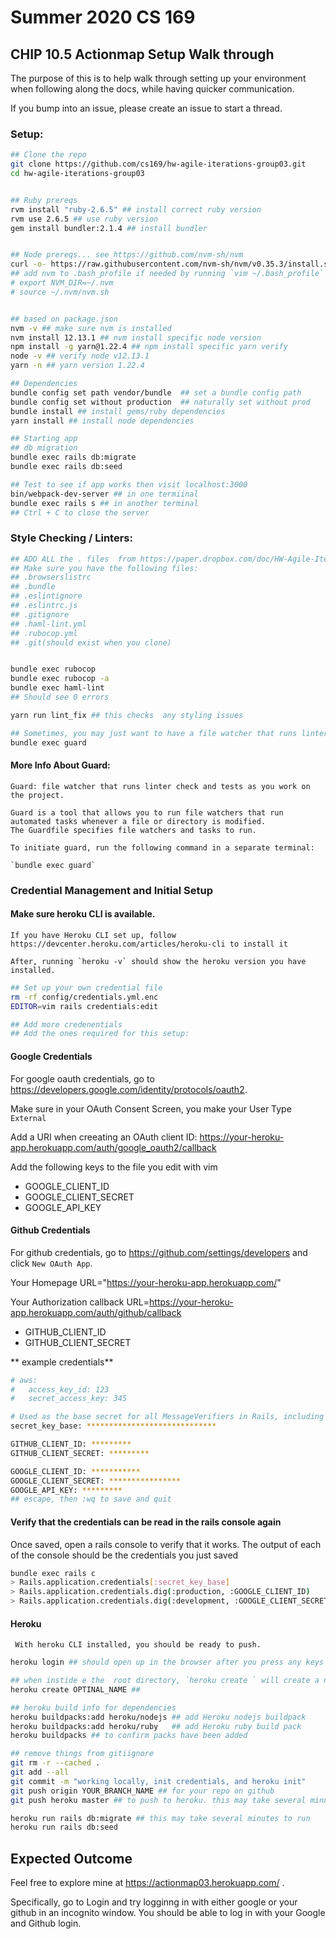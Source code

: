 # Summer 2020 CS 169

##  CHIP 10.5 Actionmap Setup Walk through

The purpose of this is to help walk through setting up your environment when following along the docs, while having quicker communication. 

If you bump into an issue, please create an issue to start a thread.


### Setup:
```sh
## Clone the repo
git clone https://github.com/cs169/hw-agile-iterations-group03.git
cd hw-agile-iterations-group03


## Ruby prereqs
rvm install "ruby-2.6.5" ## install correct ruby version
rvm use 2.6.5 ## use ruby version
gem install bundler:2.1.4 ## install bundler


## Node prereqs... see https://github.com/nvm-sh/nvm
curl -o- https://raw.githubusercontent.com/nvm-sh/nvm/v0.35.3/install.sh | bash  ## install  node
## add nvm to .bash_profile if needed by running `vim ~/.bash_profile` and
# export NVM_DIR=~/.nvm
# source ~/.nvm/nvm.sh


## based on package.json
nvm -v ## make sure nvm is installed
nvm install 12.13.1 ## nvm install specific node version
npm install -g yarn@1.22.4 ## npm install specific yarn verify 
node -v ## verify node v12.13.1
yarn -n ## yarn version 1.22.4

## Dependencies 
bundle config set path vendor/bundle  ## set a bundle config path
bundle config set without production  ## naturally set without prod
bundle install ## install gems/ruby dependencies
yarn install ## install node dependencies

## Starting app
## db migration
bundle exec rails db:migrate
bundle exec rails db:seed

## Test to see if app works then visit localhost:3000
bin/webpack-dev-server ## in one termiinal
bundle exec rails s ## in another terminal
## Ctrl + C to close the server

```


### Style Checking / Linters:
```sh
## ADD ALL the . files  from https://paper.dropbox.com/doc/HW-Agile-Iterations-Setup-Clarifications-rKI15rOpO0ViTi8eLi3a7
## Make sure you have the following files:
## .browserslistrc
## .bundle
## .eslintignore
## .eslintrc.js
## .gitignore
## .haml-lint.yml
## .rubocop.yml
## .git(should exist when you clone)


bundle exec rubocop 
bundle exec rubocop -a 
bundle exec haml-lint
## Should see 0 errors 

yarn run lint_fix ## this checks  any styling issues

## Sometimes, you may just want to have a file watcher that runs linter check and tests as you work on the project. Guard is a tool that allows you to run file watchers that run automated tasks whenever a file or directory is modified. The Guardfile specifies file watchers and tasks to run. To initiate guard, run the following command in a separate terminal: 
bundle exec guard
```


#### More Info About Guard:

    Guard: file watcher that runs linter check and tests as you work on the project. 

    Guard is a tool that allows you to run file watchers that run automated tasks whenever a file or directory is modified. 
    The Guardfile specifies file watchers and tasks to run. 

    To initiate guard, run the following command in a separate terminal:

    `bundle exec guard`

### Credential Management and Initial Setup

####  Make sure heroku CLI is available.
    If you have Heroku CLI set up, follow https://devcenter.heroku.com/articles/heroku-cli to install it

    After, running `heroku -v` should show the heroku version you have installed.



```sh
## Set up your own credential file
rm -rf config/credentials.yml.enc
EDITOR=vim rails credentials:edit

## Add more credenentials
## Add the ones required for this setup:
```

#### Google Credentials

   For google oauth credentials, go to https://developers.google.com/identity/protocols/oauth2. 

   Make sure in your OAuth Consent Screen, you make your User Type `External` 

   Add a URI when creeating an OAuth client ID: https://your-heroku-app.herokuapp.com/auth/google_oauth2/callback 
   
   Add the following keys to the file you edit with vim
   - GOOGLE_CLIENT_ID
   - GOOGLE_CLIENT_SECRET
   - GOOGLE_API_KEY

#### Github Credentials 

   For github credentials, go to https://github.com/settings/developers and click `New OAuth App`. 

   Your Homepage URL="https://your-heroku-app.herokuapp.com/"
   
   Your Authorization callback URL=https://your-heroku-app.herokuapp.com/auth/github/callback

  - GITHUB_CLIENT_ID
  - GITHUB_CLIENT_SECRET

** example credentials**
```sh
# aws:
#   access_key_id: 123
#   secret_access_key: 345

# Used as the base secret for all MessageVerifiers in Rails, including the one protecting cookies.
secret_key_base: *****************************

GITHUB_CLIENT_ID: *********
GITHUB_CLIENT_SECRET: *********

GOOGLE_CLIENT_ID: ***********
GOOGLE_CLIENT_SECRET: ****************
GOOGLE_API_KEY: *********
## escape, then :wq to save and quit
```

#### Verify that the credentials can be read in the rails console again
  
  Once saved, open a rails console to verify that it works. The output  of each of the console should be the credentials you just saved

```sh
bundle exec rails c
> Rails.application.credentials[:secret_key_base]
> Rails.application.credentials.dig(:production, :GOOGLE_CLIENT_ID)
> Rails.application.credentials.dig(:development, :GOOGLE_CLIENT_SECRET)
```


#### Heroku
     With heroku CLI installed, you should be ready to push.


```sh
heroku login ## should open up in the browser after you press any keys

## when instide e the  root directory, `heroku create ` will create a new project
heroku create OPTINAL_NAME ## 

## heroku build info for dependencies
heroku buildpacks:add heroku/nodejs ## add Heroku nodejs buildpack
heroku buildpacks:add heroku/ruby   ## add Heroku ruby build pack
heroku buildpacks ## to confirm packs have been added

## remove things from gitiignore
git rm -r --cached .
git add --all
git commit -m "working locally, init credentials, and heroku init"
git push origin YOUR_BRANCH_NAME ## for your repo on github
git push heroku master ## to push to heroku. this may take several minutes to run.

heroku run rails db:migrate ## this may take several minutes to run
heroku run rails db:seed
```

## Expected Outcome

   Feel free to explore mine at <a href=https://actionmap03.herokuapp.com/>https://actionmap03.herokuapp.com/ </a>.

   Specifically, go to Login and try logginng in with either google or your github in an incognito window. You should be able to log in with your Google and Github login.
